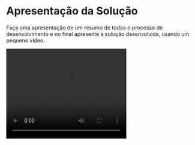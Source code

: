 # Apresentação da Solução

Faça uma apresentação de um resumo de todos o processo de desenvolvimento e no final apresente a solução desenvolvida, usando um pequeno vídeo.

<video width="320" height="240" controls>
  <source src="Video Apresentação (1).mp4" type="video/mp4">
  Seu navegador não suporta vídeos embutidos.
</video>
